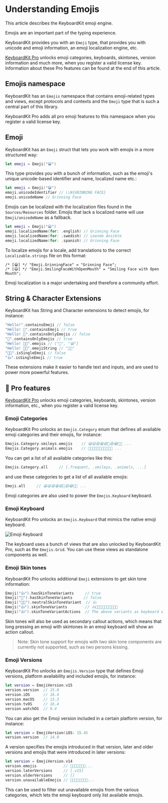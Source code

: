 # Understanding Emojis

This article describes the KeyboardKit emoji engine.

Emojis are an important part of the typing experience.

KeyboardKit provides you with an ``Emoji`` type, that provides you with unicode and emoji information, an emoji localization engine, etc.

[KeyboardKit Pro][Pro] unlocks emoji categories, keyboards, skintones, version information and much more, when you register a valid license key. Information about these Pro features can be found at the end of this article.



## Emojis namespace

KeyboardKit has an ``Emojis`` namespace that contains emoji-related types and views, except protocols and contexts and the ``Emoji`` type that is such a central part of this library.

KeyboardKit Pro adds all pro emoji features to this namespace when you register a valid license key.



## Emoji

KeyboardKit has an ``Emoji`` struct that lets you work with emojis in a more structured way:

```swift
let emoji = Emoji("😀")
```

This type provides you with a bunch of information, such as the emoji's unique unicode-based identifier and name, localized name etc.:

```swift
let emoji = Emoji("😀")
emoji.unicodeIdentifier // \\N{GRINNING FACE}
emoji.unicodeName // Grinning Face
```

Emojis can be localized with the localization files found in the `Sources/Resources` folder. Emojis that lack a localized name will use ``Emoji/unicodeName`` as a fallback.

```swift
let emoji = Emoji("😀")
emoji.localizedName(for: .english) // Grinning Face
emoji.localizedName(for: .swedish) // Leende Ansikte
emoji.localizedName(for: .spanish) // Grinning Face
```

To localize emojis for a locale, add translations to the correct `Localizable.strings` file on this format:

```
/* [😀] */ "Emoji.GrinningFace" = "Grinning Face";
/* [😃] */ "Emoji.SmilingFaceWithOpenMouth" = "Smiling Face with Open Mouth";
```

Emoji localization is a major undertaking and therefore a community effort.



## String & Character Extensions

KeyboardKit has String and Character extensions to detect emojis, for instance:

```swift
"Hello!".containsEmoji // false
"Hello! 👋".containsEmoji // true
"Hello! 👋".containsOnlyEmojis // false
"👋".containsOnlyEmojis // true
"Hello! 👋😀".emojis // ["👋", "😀"]
"Hello! 👋😀".emojiString // "👋😀"
"🫸🫷".isSingleEmoji // false
"👍".isSingleEmoji // true
```

These extensions make it easier to handle text and inputs, and are used to power more powerful features.



## 👑 Pro features

[KeyboardKit Pro][Pro] unlocks emoji categories, keyboards, skintones, version information, etc., when you register a valid license key.


### Emoji Categories

KeyboardKit Pro unlocks an `Emojis.Category` enum that defines all available emoji categories and their emojis, for instance:

```swift
Emojis.Category.smileys.emojis    // 😀😃😄😁😆🥹😅😂🤣🥲 ...
Emojis.Category.animals.emojis    // 🐶🐱🐭🐹🐰🦊🐻🐼🐻‍❄️🐨 ...
```

You can get a list of all available categories like this:

```swift
Emojis.Category.all     // [.frequent, .smileys, .animals, ...]
```

and use these categories to get a list of all available emojis:

```swift
Emoji.all     // 😀😃😄😁😆🥹😅😂🤣🥲 ...
```

Emoji categories are also used to power the `Emojis.Keyboard` keyboard.



### Emoji Keyboard

KeyboardKit Pro unlocks an `Emojis.Keyboard` that mimics the native emoji keyboard. 

![Emoji Keyboard](emoji-keyboard-500.jpg)

The keyboard uses a bunch of views that are also unlocked by KeyboardKit Pro, such as the `Emojis.Grid`. You can use these views as standalone components as well. 



### Emoji Skin tones

KeyboardKit Pro unlocks additional ``Emoji`` extensions to get skin tone information:

```swift
Emoji("👍").hasSkinToneVariants     // true
Emoji("🚀").hasSkinToneVariants     // false
Emoji("👍🏿").neutralSkinToneVariant  // 👍
Emoji("👍").skinToneVariants        // 👍👍🏻👍🏼👍🏽👍🏾👍🏿
Emoji("👍").skinToneVariantActions  // The above variants as keyboard actions
```

Skin tones will also be used as secondary callout actions, which means that long pressing an emoji with skintones in an emoji keyboard will show an action callout. 

> Note: Skin tone support for emojis with two skin tone components are currently not supported, such as two persons kissing.



### Emoji Versions

KeyboardKit Pro unlocks an `Emojis.Version` type that defines Emoji versions, platform availability and included emojis, for instance:

```swift
let version = EmojiVersion.v15
version.version  // 15.0
version.iOS      // 16.4
version.macOS    // 13.3
version.tvOS     // 16.4
version.watchOS  // 9.4
```

You can also get the Emoji version included in a certain platform version, for instance:

```swift
let version = EmojiVersion(iOS: 15.4)
version.version  // 14.0
```

A version specifies the emojis introduced in that version, later and older versions and emojis that were introduced in later versions:

```swift
let version = EmojiVersion.v14
version.emojis            // 🫠🫢🫣🫡🫥🫤🥹...
version.laterVersions     // [.v15]
version.olderVersions     // []
version.unavailableEmojis // 🫨🫸🫷🪿🫎🪼🫏🪽...
```

This can be used to filter out unavailable emojis from the various categories, which lets the emoji keyboard only list available emojis.



[Pro]: https://github.com/KeyboardKit/KeyboardKitPro
